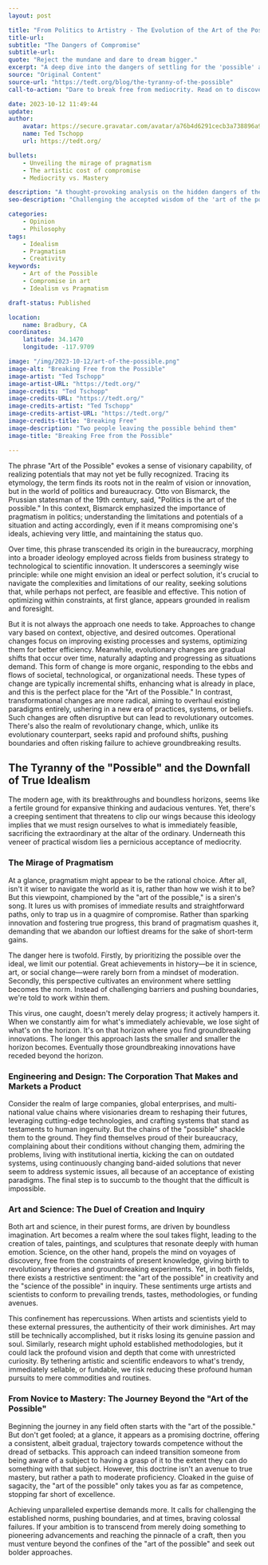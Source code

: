 ```yaml
---
layout: post

title: "From Politics to Artistry - The Evolution of the Art of the Possible"
title-url: 
subtitle: "The Dangers of Compromise"
subtitle-url: 
quote: "Reject the mundane and dare to dream bigger."
excerpt: "A deep dive into the dangers of settling for the 'possible' and the perils of pragmatism that curtail our true potential."
source: "Original Content"
source-url: "https://tedt.org/blog/the-tyranny-of-the-possible"
call-to-action: "Dare to break free from mediocrity. Read on to discover how."

date: 2023-10-12 11:49:44
update:
author:
    avatar: https://secure.gravatar.com/avatar/a76b4d6291cecb3a738896a971bfb903?s=512&d=mp&r=g
    name: Ted Tschopp
    url: https://tedt.org/

bullets:
    - Unveiling the mirage of pragmatism
    - The artistic cost of compromise
    - Mediocrity vs. Mastery

description: "A thought-provoking analysis on the hidden dangers of the 'art of the possible' and how it impedes genuine progress and innovation."
seo-description: "Challenging the accepted wisdom of the 'art of the possible' and its impact on creativity, innovation, and progress."

categories: 
    - Opinion
    - Philosophy
tags:
    - Idealism
    - Pragmatism
    - Creativity
keywords: 
    - Art of the Possible
    - Compromise in art
    - Idealism vs Pragmatism

draft-status: Published

location:
    name: Bradbury, CA
coordinates:
    latitude: 34.1470
    longitude: -117.9709

image: "/img/2023-10-12/art-of-the-possible.png"
image-alt: "Breaking Free from the Possible"
image-artist: "Ted Tschopp"
image-artist-URL: "https://tedt.org/"
image-credits: "Ted Tschopp"
image-credits-URL: "https://tedt.org/"
image-credits-artist: "Ted Tschopp"
image-credits-artist-URL: "https://tedt.org/"
image-credits-title: "Breaking Free"
image-description: "Two people leaving the possible behind them"
image-title: "Breaking Free from the Possible"

---
```


The phrase "Art of the Possible" evokes a sense of visionary capability, of realizing potentials that may not yet be fully recognized. Tracing its etymology, the term finds its roots not in the realm of vision or innovation, but in the world of politics and bureaucracy. Otto von Bismarck, the Prussian statesman of the 19th century, said, "Politics is the art of the possible." In this context, Bismarck emphasized the importance of pragmatism in politics; understanding the limitations and potentials of a situation and acting accordingly, even if it means compromising one's ideals, achieving very little, and maintaining the status quo.

Over time, this phrase transcended its origin in the bureaucracy, morphing into a broader ideology employed across fields from business strategy to technological to scientific innovation. It underscores a seemingly wise principle: while one might envision an ideal or perfect solution, it's crucial to navigate the complexities and limitations of our reality, seeking solutions that, while perhaps not perfect, are feasible and effective. This notion of optimizing within constraints, at first glance, appears grounded in realism and foresight.

But it is not always the approach one needs to take. Approaches to change vary based on context, objective, and desired outcomes. Operational changes focus on improving existing processes and systems, optimizing them for better efficiency. Meanwhile, evolutionary changes are gradual shifts that occur over time, naturally adapting and progressing as situations demand. This form of change is more organic, responding to the ebbs and flows of societal, technological, or organizational needs.  These types of change are typically incremental shifts, enhancing what is already in place, and this is the perfect place for the "Art of the Possible." In contrast, transformational changes are more radical, aiming to overhaul existing paradigms entirely, ushering in a new era of practices, systems, or beliefs. Such changes are often disruptive but can lead to revolutionary outcomes.  There's also the realm of revolutionary change, which, unlike its evolutionary counterpart, seeks rapid and profound shifts, pushing boundaries and often risking failure to achieve groundbreaking results.

## The Tyranny of the "Possible" and the Downfall of True Idealism

The modern age, with its breakthroughs and boundless horizons, seems like a fertile ground for expansive thinking and audacious ventures. Yet, there's a creeping sentiment that threatens to clip our wings because this ideology implies that we must resign ourselves to what is immediately feasible, sacrificing the extraordinary at the altar of the ordinary. Underneath this veneer of practical wisdom lies a pernicious acceptance of mediocrity.

### The Mirage of Pragmatism

At a glance, pragmatism might appear to be the rational choice. After all, isn't it wiser to navigate the world as it is, rather than how we wish it to be? But this viewpoint, championed by the "art of the possible," is a siren's song. It lures us with promises of immediate results and straightforward paths, only to trap us in a quagmire of compromise. Rather than sparking innovation and fostering true progress, this brand of pragmatism quashes it, demanding that we abandon our loftiest dreams for the sake of short-term gains.

The danger here is twofold. Firstly, by prioritizing the possible over the ideal, we limit our potential. Great achievements in history—be it in science, art, or social change—were rarely born from a mindset of moderation. Secondly, this perspective cultivates an environment where settling becomes the norm. Instead of challenging barriers and pushing boundaries, we're told to work within them.

This virus, one caught, doesn't merely delay progress; it actively hampers it. When we constantly aim for what's immediately achievable, we lose sight of what's on the horizon.  It's on that horizon where you find groundbreaking innovations.  The longer this approach lasts the smaller and smaller the horizon becomes.  Eventually those groundbreaking innovations have receded beyond the horizon.  

### Engineering and Design: The Corporation That Makes and Markets a Product

Consider the realm of large companies, global enterprises, and multi-national value chains where visionaries dream to reshaping their futures, leveraging cutting-edge technologies, and crafting systems that stand as testaments to human ingenuity. But the chains of the "possible" shackle them to the ground. They find themselves proud of their bureaucracy, complaining about their conditions without changing them, admiring the problems, living with institutional inertia, kicking the can on outdated systems, using continuously changing band-aided solutions that never seem to address systemic issues, all because of an acceptance of existing paradigms.  The final step is to succumb to the thought that the difficult is impossible.  

### Art and Science: The Duel of Creation and Inquiry

Both art and science, in their purest forms, are driven by boundless imagination. Art becomes a realm where the soul takes flight, leading to the creation of tales, paintings, and sculptures that resonate deeply with human emotion. Science, on the other hand, propels the mind on voyages of discovery, free from the constraints of present knowledge, giving birth to revolutionary theories and groundbreaking experiments. Yet, in both fields, there exists a restrictive sentiment: the "art of the possible" in creativity and the "science of the possible" in inquiry. These sentiments urge artists and scientists to conform to prevailing trends, tastes, methodologies, or funding avenues.

This confinement has repercussions. When artists and scientists yield to these external pressures, the authenticity of their work diminishes. Art may still be technically accomplished, but it risks losing its genuine passion and soul. Similarly, research might uphold established methodologies, but it could lack the profound vision and depth that come with unrestricted curiosity. By tethering artistic and scientific endeavors to what's trendy, immediately sellable, or fundable, we risk reducing these profound human pursuits to mere commodities and routines.

### From Novice to Mastery: The Journey Beyond the "Art of the Possible"

Beginning the journey in any field often starts with the "art of the possible." But don't get fooled; at a glance, it appears as a promising doctrine, offering a consistent, albeit gradual, trajectory towards competence without the dread of setbacks. This approach can indeed transition someone from being aware of a subject to having a grasp of it to the extent they can do something with that subject. However, this doctrine isn't an avenue to true mastery, but rather a path to moderate proficiency. Cloaked in the guise of sagacity, the "art of the possible" only takes you as far as competence, stopping far short of excellence.

Achieving unparalleled expertise demands more. It calls for challenging the established norms, pushing boundaries, and at times, braving colossal failures. If your ambition is to transcend from merely doing something to pioneering advancements and reaching the pinnacle of a craft, then you must venture beyond the confines of the "art of the possible" and seek out bolder approaches.

